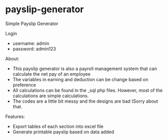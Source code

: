# payslip-generator
Simple Payslip Generator

Login
- username: admin 
- password: admin123

About:
- This payslip generator is also a payroll management system that can calculate the net pay of an employee
- The variables in earning and deduction can be change based on preference
- All calculations can be found in the _sql php files. However, most of the calculations are simple calculations.
- The codes are a little bit messy and the designs are bad (Sorry about that.

Features:
- Export tables of each section into excel file
- Generate printable payslip based on data added
